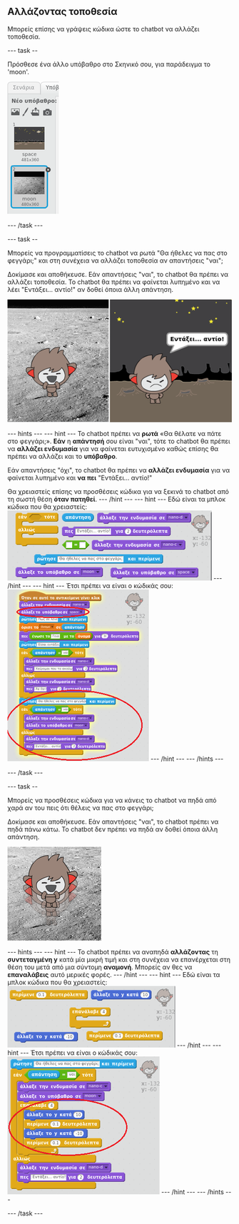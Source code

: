## Αλλάζοντας τοποθεσία

Μπορείς επίσης να γράψεις κώδικα ώστε το chatbot να αλλάζει τοποθεσία.

\--- task --

Πρόσθεσε ένα άλλο υπόβαθρο στο Σκηνικό σου, για παράδειγμα το 'moon'.

![Προσθέτοντας το υπόβαθρο 'moon'](images/chatbot-moon.png)

\--- /task \---

\--- task --

Μπορείς να προγραμματίσεις το chatbot να ρωτά "Θα ήθελες να πας στο φεγγάρι;" και στη συνέχεια να αλλάζει τοποθεσία αν απαντήσεις "ναι";

Δοκίμασε και αποθήκευσε. Εάν απαντήσεις "ναι", το chatbot θα πρέπει να αλλάζει τοποθεσία. Το chatbot θα πρέπει να φαίνεται λυπημένο και να λέει "Εντάξει... αντίο!" αν δοθεί όποια άλλη απάντηση.

![Δοκιμάζοντας ένα μεταβαλλόμενο υπόβαθρο](images/chatbot-backdrop-test.png)

\--- hints \--- \--- hint \--- Το chatbot πρέπει να **ρωτά** «Θα θέλατε να πάτε στο φεγγάρι;». **Εάν** η **απάντησή** σου είναι "ναι", τότε το chatbot θα πρέπει να **αλλάζει ενδυμασία** για να φαίνεται ευτυχισμένο καθώς επίσης θα πρέπει να αλλάζει και το **υπόβαθρο**.

Εάν απαντήσεις "όχι", το chatbot θα πρέπει να **αλλάζει ενδυμασία** για να φαίνεται λυπημένο και **να πει** "Εντάξει... αντίο!"

Θα χρειαστείς επίσης να προσθέσεις κώδικα για να ξεκινά το chatbot από τη σωστή θέση **όταν πατηθεί**. \--- /hint \--- \--- hint \--- Εδώ είναι τα μπλοκ κώδικα που θα χρειαστείς: ![Blocks for changing the backdrop](images/chatbot-backdrop-blocks.png) \--- /hint \--- \--- hint \--- Έτσι πρέπει να είναι ο κώδικάς σου: ![Code for changing the backdrop](images/chatbot-backdrop-code.png) \--- /hint \--- \--- /hints \---

\--- /task \---

\--- task --

Μπορείς να προσθέσεις κώδικα για να κάνεις το chatbot να πηδά από χαρά αν του πεις ότι θέλεις να πας στο φεγγάρι;

Δοκίμασε και αποθήκευσε. Εάν απαντήσεις "ναι", το chatbot πρέπει να πηδά πάνω κάτω. Το chatbot δεν πρέπει να πηδά αν δοθεί όποια άλλη απάντηση.

![Δοκιμάζοντας ένα αλτικό ChatBot](images/chatbot-jump-test.png)

\--- hints \--- \--- hint \--- Το chatbot πρέπει να αναπηδά **αλλάζοντας** τη **συντεταγμένη y** κατά μία μικρή τιμή και στη συνέχεια να επανέρχεται στη θέση του μετά από μια σύντομη **αναμονή**. Μπορείς αν θες να **επαναλάβεις** αυτό μερικές φορές. \--- /hint \--- \--- hint \--- Εδώ είναι τα μπλοκ κώδικα που θα χρειαστείς: ![Blocks for a jumping ChatBot](images/chatbot-jump-blocks.png) \--- /hint \--- \--- hint \--- Έτσι πρέπει να είναι ο κώδικάς σου: ![Code for a jumping ChatBot](images/chatbot-jump-code.png) \--- /hint \--- \--- /hints \---

\--- /task \---